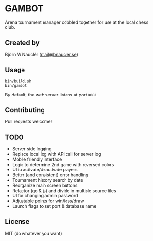 
# GAMBOT
Arena tournament manager cobbled together for use at the local chess club.

## Created by
Björn W Nauclér (mail@bnaucler.se)

## Usage
```
bin/build.sh
bin/gambot
```
By default, the web server listens at port `9001`.

## Contributing
Pull requests welcome!

## TODO
* Server side logging
* Replace local log with API call for server log
* Mobile friendly interface
* Logic to determine 2nd game with reversed colors
* UI to activate/deactivate players
* Better (and consistent) error handling
* Tournament history search by date
* Reorganize main screen buttons
* Refactor (go & js) and divide in multiple source files
* UI for changing admin password
* Adjustable points for win/loss/draw
* Launch flags to set port & database name

## License
MIT (do whatever you want)
